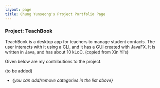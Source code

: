 ```yaml
---
layout: page
title: Chung Yunseong's Project Portfolio Page
---
```


### Project: TeachBook

TeachBook is a desktop app for teachers to manage student contacts. The user interacts with it using a CLI,
and it has a GUI created with JavaFX. It is written in Java, and has about 10 kLoC. (copied from Xin Yi's)

Given below are my contributions to the project.

(to be added)

* _{you can add/remove categories in the list above}_
